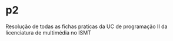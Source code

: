 # p2
Resolução de todas as fichas praticas da UC de programação II da licenciatura de multimédia no ISMT
